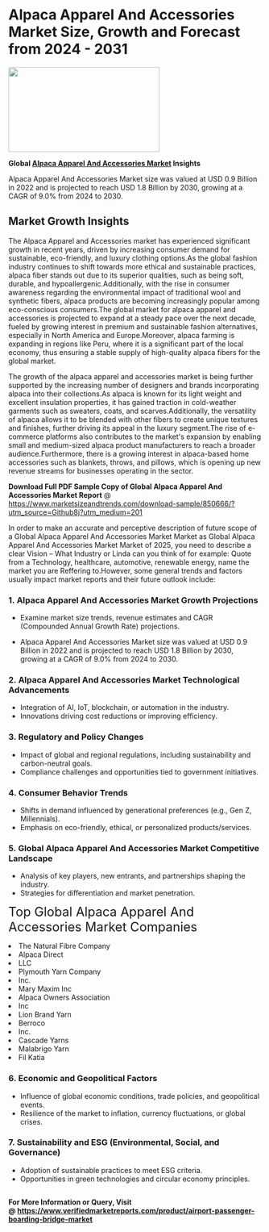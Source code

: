 <H1>Alpaca Apparel And Accessories Market Size, Growth and Forecast from 2024 - 2031</H1><img class="aligncenter size-medium wp-image-584254" src="https://thirdeyenews.in/wp-content/uploads/2024/09/Global-Market-Research-300x168.jpeg" alt="" width="300" height="168" /><p><strong>Global&nbsp;<a href="https://www.marketsizeandtrends.com/download-sample/850666/?utm_source=Github8j?utm_medium=201">Alpaca Apparel And Accessories Market</a> Insights</strong></p><p>Alpaca Apparel And Accessories Market size was valued at USD 0.9 Billion in 2022 and is projected to reach USD 1.8 Billion by 2030, growing at a CAGR of 9.0% from 2024 to 2030.</p><p><h2>Market Growth Insights</h2> <p>The Alpaca Apparel and Accessories market has experienced significant growth in recent years, driven by increasing consumer demand for sustainable, eco-friendly, and luxury clothing options.As the global fashion industry continues to shift towards more ethical and sustainable practices, alpaca fiber stands out due to its superior qualities, such as being soft, durable, and hypoallergenic.Additionally, with the rise in consumer awareness regarding the environmental impact of traditional wool and synthetic fibers, alpaca products are becoming increasingly popular among eco-conscious consumers.The global market for alpaca apparel and accessories is projected to expand at a steady pace over the next decade, fueled by growing interest in premium and sustainable fashion alternatives, especially in North America and Europe.Moreover, alpaca farming is expanding in regions like Peru, where it is a significant part of the local economy, thus ensuring a stable supply of high-quality alpaca fibers for the global market.</p> <p>The growth of the alpaca apparel and accessories market is being further supported by the increasing number of designers and brands incorporating alpaca into their collections.As alpaca is known for its light weight and excellent insulation properties, it has gained traction in cold-weather garments such as sweaters, coats, and scarves.Additionally, the versatility of alpaca allows it to be blended with other fibers to create unique textures and finishes, further driving its appeal in the luxury segment.The rise of e-commerce platforms also contributes to the market's expansion by enabling small and medium-sized alpaca product manufacturers to reach a broader audience.Furthermore, there is a growing interest in alpaca-based home accessories such as blankets, throws, and pillows, which is opening up new revenue streams for businesses operating in the sector.<p><span class=""><strong>Download Full PDF Sample Copy of Global Alpaca Apparel And Accessories Market Report</strong> @ <a href="https://www.marketsizeandtrends.com/download-sample/850666/?utm_source=Github8j?utm_medium=201" target="_blank">https://www.marketsizeandtrends.com/download-sample/850666/?utm_source=Github8j?utm_medium=201</a></span></p><p>In order to make an accurate and perceptive description of future scope of a Global&nbsp;Alpaca Apparel And Accessories Market Market as Global&nbsp;Alpaca Apparel And Accessories Market Market of 2025, you need to describe a clear Vision &ndash; What Industry or Linda can you think of for example: Quote from a Technology, healthcare, automotive, renewable energy, name the market you are Reffering to.However, some general trends and factors usually impact market reports and their future outlook include:</p><h3>1.&nbsp;<strong>Alpaca Apparel And Accessories Market Growth Projections</strong></h3><ul><li>Examine market size trends, revenue estimates and CAGR (Compounded Annual Growth Rate) projections.</li><li><p>Alpaca Apparel And Accessories Market size was valued at USD 0.9 Billion in 2022 and is projected to reach USD 1.8 Billion by 2030, growing at a CAGR of 9.0% from 2024 to 2030.</p></li></ul><h3>2.&nbsp;<strong>Alpaca Apparel And Accessories Market Technological Advancements</strong></h3><ul><li>Integration of AI, IoT, blockchain, or automation in the industry.</li><li>Innovations driving cost reductions or improving efficiency.</li></ul><h3>3.&nbsp;<strong>Regulatory and Policy Changes</strong></h3><ul><li>Impact of global and regional regulations, including sustainability and carbon-neutral goals.</li><li>Compliance challenges and opportunities tied to government initiatives.</li></ul><h3>4.&nbsp;<strong>Consumer Behavior Trends</strong></h3><ul><li>Shifts in demand influenced by generational preferences (e.g., Gen Z, Millennials).</li><li>Emphasis on eco-friendly, ethical, or personalized products/services.</li></ul><h3>5.&nbsp;<strong>Global Alpaca Apparel And Accessories Market Competitive Landscape</strong></h3><ul><li>Analysis of key players, new entrants, and partnerships shaping the industry.</li><li>Strategies for differentiation and market penetration.</li></ul><p data-pm-slice="1 1 []"><span style="color: inherit; font-family: inherit; font-size: 25px;">Top Global Alpaca Apparel And Accessories Market Companies</span></p><div class="" data-test-id=""><p><li>The Natural Fibre Company</li><li> Alpaca Direct</li><li> LLC</li><li> Plymouth Yarn Company</li><li> Inc.</li><li> Mary Maxim Inc</li><li> Alpaca Owners Association</li><li> Inc</li><li> Lion Brand Yarn</li><li> Berroco</li><li> Inc.</li><li> Cascade Yarns</li><li> Malabrigo Yarn</li><li> Fil Katia</li></p></div><h3>6.&nbsp;<strong>Economic and Geopolitical Factors</strong></h3><ul><li>Influence of global economic conditions, trade policies, and geopolitical events.</li><li>Resilience of the market to inflation, currency fluctuations, or global crises.</li></ul><h3>7.&nbsp;<strong>Sustainability and ESG (Environmental, Social, and Governance)</strong></h3><ul><li>Adoption of sustainable practices to meet ESG criteria.</li><li>Opportunities in green technologies and circular economy principles.</li></ul><h2><strong style="font-size: 14px;">For More Information or Query, Visit @&nbsp;</strong><a style="background-color: #ffffff; font-size: 14px;" href="https://www.marketsizeandtrends.com/report/alpaca-apparel-and-accessories-market/" target="_blank">https://www.verifiedmarketreports.com/product/airport-passenger-boarding-bridge-market</a></h2>